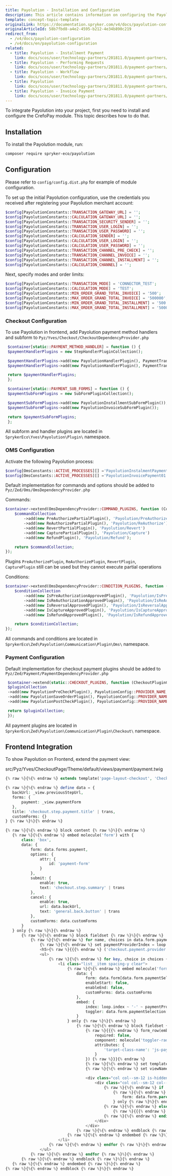 ```yaml
---
title: Payolution - Installation and Configuration
description: This article contains information on configuring the Payolution module for the Spryker Commerce OS.
template: concept-topic-template
originalLink: https://documentation.spryker.com/v4/docs/payolution-configuration
originalArticleId: 58b7fbd8-a4e2-4595-b212-4e34b890c219
redirect_from:
  - /v4/docs/payolution-configuration
  - /v4/docs/en/payolution-configuration
related:
  - title: Payolution - Installment Payment
    link: docs/scos/user/technology-partners/201811.0/payment-partners/payolution/payolution-payment-methods/payolution-installment-payment.html
  - title: Payolution - Performing Requests
    link: docs/scos/user/technology-partners/201811.0/payment-partners/payolution/technical-details-and-howtos/payolution-performing-requests.html
  - title: Payolution - Workflow
    link: docs/scos/user/technology-partners/201811.0/payment-partners/payolution/technical-details-and-howtos/payolution-workflow.html
  - title: Payolution
    link: docs/scos/user/technology-partners/201811.0/payment-partners/payolution/payolution.html
  - title: Payolution - Invoice Payment
    link: docs/scos/user/technology-partners/201811.0/payment-partners/payolution/payolution-payment-methods/payolution-invoice-payment.html
---
```


To integrate Payolution into your project, first you need to install and configure the CrefoPay module. This topic describes how to do that.

## Installation
To install the Payolution module, run:
```Bash
composer require spryker-eco/payolution
```
## Configuration
Please refer to `config/config.dist.php` for example of module configuration.

To set up the initial Payolution configuration, use the credentials you received after registering your Payolution merchant account:
```php
$config[PayolutionConstants::TRANSACTION_GATEWAY_URL] = '';
$config[PayolutionConstants::CALCULATION_GATEWAY_URL] = '';
$config[PayolutionConstants::TRANSACTION_SECURITY_SENDER] = '';
$config[PayolutionConstants::TRANSACTION_USER_LOGIN] = '';
$config[PayolutionConstants::TRANSACTION_USER_PASSWORD] = '';
$config[PayolutionConstants::CALCULATION_SENDER] = '';
$config[PayolutionConstants::CALCULATION_USER_LOGIN] = '';
$config[PayolutionConstants::CALCULATION_USER_PASSWORD] = '';
$config[PayolutionConstants::TRANSACTION_CHANNEL_PRE_CHECK] = '';
$config[PayolutionConstants::TRANSACTION_CHANNEL_INVOICE] = '';
$config[PayolutionConstants::TRANSACTION_CHANNEL_INSTALLMENT] = '';
$config[PayolutionConstants::CALCULATION_CHANNEL] = '';
```

Next, specify modes and order limits:
```php
$config[PayolutionConstants::TRANSACTION_MODE] = 'CONNECTOR_TEST';
$config[PayolutionConstants::CALCULATION_MODE] = 'TEST';
$config[PayolutionConstants::MIN_ORDER_GRAND_TOTAL_INVOICE] = '500';
$config[PayolutionConstants::MAX_ORDER_GRAND_TOTAL_INVOICE] = '500000';
$config[PayolutionConstants::MIN_ORDER_GRAND_TOTAL_INSTALLMENT] = '500';
$config[PayolutionConstants::MAX_ORDER_GRAND_TOTAL_INSTALLMENT] = '500000';
 ```

### Checkout Configuration

To use Payolution in frontend, add Payolution payment method handlers and subform to `Pyz/Yves/Checkout/CheckoutDependencyProvider.php`
```php
 $container[static::PAYMENT_METHOD_HANDLER] = function () {
 $paymentHandlerPlugins = new StepHandlerPluginCollection();

 $paymentHandlerPlugins->add(new PayolutionHandlerPlugin(), PaymentTransfer::PAYOLUTION_INVOICE);
 $paymentHandlerPlugins->add(new PayolutionHandlerPlugin(), PaymentTransfer::PAYOLUTION_INSTALLMENT);

 return $paymentHandlerPlugins;
 };

 $container[static::PAYMENT_SUB_FORMS] = function () {
 $paymentSubFormPlugins = new SubFormPluginCollection();

 $paymentSubFormPlugins->add(new PayolutionInstallmentSubFormPlugin());
 $paymentSubFormPlugins->add(new PayolutionInvoiceSubFormPlugin());

 return $paymentSubFormPlugins;
 };
 ```

All subform and handler plugins are located in `SprykerEco\Yves\Payolution\Plugin\` namespace.

### OMS Configuration

Activate the following Payolution process:
```php
$config[OmsConstants::ACTIVE_PROCESSES][] ='PayolutionInstalmentPayment01',
$config[OmsConstants::ACTIVE_PROCESSES][] ='PayolutionInvoicePayment01',

 ```

Default implementation for commands and options should be added to `Pyz/Zed/Oms/OmsDependencyProvider.php`

Commands:
```php
$container->extend(OmsDependencyProvider::COMMAND_PLUGINS, function (CommandCollectionInterface $commandCollection) {
    $commandCollection
        ->add(new PreAuthorizePartialPlugin(), 'Payolution/PreAuthorize')
        ->add(new ReAuthorizePartialPlugin(), 'Payolution/ReAuthorize')
        ->add(new RevertPartialPlugin(), 'Payolution/Revert')
        ->add(new CapturePartialPlugin(), 'Payolution/Capture')
        ->add(new RefundPlugin(), 'Payolution/Refund');

    return $commandCollection;
});
```

Plugins `PreAuthorizePlugin`, `ReAuthorizePlugin`, `RevertPlugin`, `CapturePlugin` still can be used but they cannot execute partial operations

Conditions:
```php
$container->extend(OmsDependencyProvider::CONDITION_PLUGINS, function (ConditionCollectionInterface $conditionCollection) {
    $conditionCollection
        ->add(new IsPreAuthorizationApprovedPlugin(), 'Payolution/IsPreAuthorizationApproved')
        ->add(new IsReAuthorizationApprovedPlugin(), 'Payolution/IsReAuthorizationApproved')
        ->add(new IsReversalApprovedPlugin(), 'Payolution/IsReversalApproved')
        ->add(new IsCaptureApprovedPlugin(), 'Payolution/IsCaptureApproved')
        ->add(new IsRefundApprovedPlugin(), 'Payolution/IsRefundApproved');

    return $conditionCollection;
});
```

All commands and conditions are located in `SprykerEco\Zed\Payolution\Communication\Plugin\Oms\` namespace.

### Payment Configuration

Default implementation for checkout payment plugins should be added to `Pyz/Zed/Payment/PaymentDependencyProvider.php`
```php
 $container->extend(static::CHECKOUT_PLUGINS, function (CheckoutPluginCollection $pluginCollection) {
 $pluginCollection
 ->add(new PayolutionPreCheckPlugin(), PayolutionConfig::PROVIDER_NAME, static::CHECKOUT_PRE_CHECK_PLUGINS)
 ->add(new PayolutionSaveOrderPlugin(), PayolutionConfig::PROVIDER_NAME, static::CHECKOUT_ORDER_SAVER_PLUGINS)
 ->add(new PayolutionPostCheckPlugin(), PayolutionConfig::PROVIDER_NAME, static::CHECKOUT_POST_SAVE_PLUGINS);

 return $pluginCollection;
 });
 ```

All payment plugins are located in `SprykerEco\Zed\Payolution\Communication\Plugin\Checkout\` namespace.

## Frontend Integration
To show Payolution on Frontend, extend the payment view:

src/Pyz/Yves/CheckoutPage/Theme/default/views/payment/payment.twig

 ```php
 {% raw %}{%{% endraw %} extends template('page-layout-checkout', 'CheckoutPage') {% raw %}%}{% endraw %}

{% raw %}{%{% endraw %} define data = {
    backUrl: _view.previousStepUrl,
    forms: {
        payment: _view.paymentForm
    },
    title: 'checkout.step.payment.title' | trans,
    customForms: {}
} {% raw %}%}{% endraw %}

{% raw %}{%{% endraw %} block content {% raw %}%}{% endraw %}
    {% raw %}{%{% endraw %} embed molecule('form') with {
        class: 'box',
        data: {
            form: data.forms.payment,
            options: {
                attr: {
                    id: 'payment-form'
                }
            },
            submit: {
                enable: true,
                text: 'checkout.step.summary' | trans
            },
            cancel: {
                enable: true,
                url: data.backUrl,
                text: 'general.back.button' | trans
            },
            customForms: data.customForms
        }
    } only {% raw %}%}{% endraw %}
        {% raw %}{%{% endraw %} block fieldset {% raw %}%}{% endraw %}
            {% raw %}{%{% endraw %} for name, choices in data.form.paymentSelection.vars.choices {% raw %}%}{% endraw %}
                {% raw %}{%{% endraw %} set paymentProviderIndex = loop.index0 {% raw %}%}{% endraw %}
                <h5>{% raw %}{{{% endraw %} ('checkout.payment.provider.' ~ name) | trans {% raw %}}}{% endraw %}</h5>
                <ul>
                    {% raw %}{%{% endraw %} for key, choice in choices {% raw %}%}{% endraw %}
                        <li class="list__item spacing-y clear">
                            {% raw %}{%{% endraw %} embed molecule('form') with {
                                data: {
                                    form: data.form[data.form.paymentSelection[key].vars.value],
                                    enableStart: false,
                                    enableEnd: false,
                                    customForms: data.customForms
                                },
                                embed: {
                                    index: loop.index ~ '-' ~ paymentProviderIndex,
                                    toggler: data.form.paymentSelection[key]
                                }
                            } only {% raw %}%}{% endraw %}
                                {% raw %}{%{% endraw %} block fieldset {% raw %}%}{% endraw %}
                                    {% raw %}{{{% endraw %} form_row(embed.toggler, {
                                        required: false,
                                        component: molecule('toggler-radio'),
                                        attributes: {
                                            'target-class-name': 'js-payment-method-' ~ embed.index,
                                        }
                                    }) {% raw %}}}{% endraw %}
                                    {% raw %}{%{% endraw %} set templateName = data.form.vars.template_path | replace('/', '-') {% raw %}%}{% endraw %}
                                    {% raw %}{%{% endraw %} set viewName = data.form.vars.template_path | split('/') {% raw %}%}{% endraw %}

                                    <div class="col col--sm-12 is-hidden js-payment-method-{% raw %}{{{% endraw %}embed.index{% raw %}}}{% endraw %}">
                                        <div class="col col--sm-12 col--md-6">
                                            {% raw %}{%{% endraw %} if 'Payolution' in data.form.vars.template_path {% raw %}%}{% endraw %}
                                                {% raw %}{%{% endraw %} include view(viewName[1], viewName[0]) with {
                                                    form: data.form.parent
                                                } only {% raw %}%}{% endraw %}
                                            {% raw %}{%{% endraw %} else {% raw %}%}{% endraw %}
                                                {% raw %}{{{% endraw %} parent() {% raw %}}}{% endraw %}
                                            {% raw %}{%{% endraw %} endif {% raw %}%}{% endraw %}
                                        </div>
                                    </div>
                                {% raw %}{%{% endraw %} endblock {% raw %}%}{% endraw %}
                            {% raw %}{%{% endraw %} endembed {% raw %}%}{% endraw %}
                        </li>
                    {% raw %}{%{% endraw %} endfor {% raw %}%}{% endraw %}
                </ul>
            {% raw %}{%{% endraw %} endfor {% raw %}%}{% endraw %}
        {% raw %}{%{% endraw %} endblock {% raw %}%}{% endraw %}
    {% raw %}{%{% endraw %} endembed {% raw %}%}{% endraw %}
{% raw %}{%{% endraw %} endblock {% raw %}%}{% endraw %}

```
